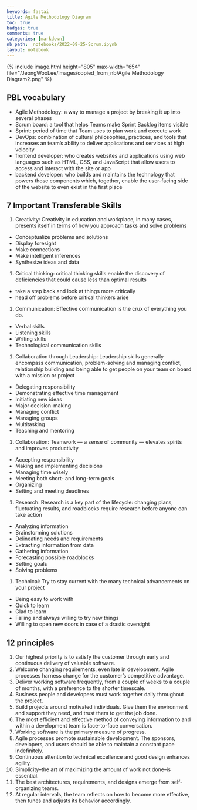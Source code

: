 ```yaml
---
keywords: fastai
title: Agile Methodology Diagram
toc: true
badges: true
comments: true
categories: [markdown]
nb_path: _notebooks/2022-09-25-Scrum.ipynb
layout: notebook
---
```


<!--
#################################################
### THIS FILE WAS AUTOGENERATED! DO NOT EDIT! ###
#################################################
# file to edit: _notebooks/2022-09-25-Scrum.ipynb
-->

<div class="container" id="notebook-container">
        
<div class="cell border-box-sizing text_cell rendered"><div class="inner_cell">
<div class="text_cell_render border-box-sizing rendered_html">
<p>{% include image.html height="805" max-width="654" file="/JeongWooLee/images/copied_from_nb/Agile Methodology Diagram2.png" %}</p>
<h2 id="PBL-vocabulary">PBL vocabulary<a class="anchor-link" href="#PBL-vocabulary"> </a></h2><ul>
<li>Agile Methodology: a way to manage a project by breaking it up into several phases</li>
<li>Scrum board: a tool that helps Teams make Sprint Backlog items visible</li>
<li>Sprint: period of time that Team uses to plan work and execute work</li>
<li>DevOps: combination of cultural philosophies, practices, and tools that increases an team’s ability to deliver applications and services at high velocity</li>
<li>frontend developer: who creates websites and applications using web languages such as HTML, CSS, and JavaScript that allow users to access and interact with the site or app</li>
<li>backend developer: who builds and maintains the technology that powers those components which, together, enable the user-facing side of the website to even exist in the first place</li>
</ul>
<h2 id="7-Important-Transferable-Skills">7 Important Transferable Skills<a class="anchor-link" href="#7-Important-Transferable-Skills"> </a></h2><ol>
<li>Creativity: Creativity in education and workplace, in many cases, presents itself in terms of how you approach tasks and solve problems</li>
</ol>
<ul>
<li>Conceptualize problems and solutions</li>
<li>Display foresight</li>
<li>Make connections</li>
<li>Make intelligent inferences</li>
<li>Synthesize ideas and data</li>
</ul>
<ol>
<li>Critical thinking: critical thinking skills enable the discovery of deficiencies that could cause less than optimal results</li>
</ol>
<ul>
<li>take a step back and look at things more critically</li>
<li>head off problems before critical thinkers arise</li>
</ul>
<ol>
<li>Communication: Effective communication is the crux of everything you do.</li>
</ol>
<ul>
<li>Verbal skills</li>
<li>Listening skills</li>
<li>Writing skills</li>
<li>Technological communication skills</li>
</ul>
<ol>
<li>Collaboration through Leadership: Leadership skills generally encompass communication, problem-solving and managing conflict, relationship building and being able to get people on your team on board with a mission or project</li>
</ol>
<ul>
<li>Delegating responsibility</li>
<li>Demonstrating effective time management</li>
<li>Initiating new ideas</li>
<li>Major decision-making</li>
<li>Managing conflict</li>
<li>Managing groups</li>
<li>Multitasking</li>
<li>Teaching and mentoring</li>
</ul>
<ol>
<li>Collaboration: Teamwork — a sense of community — elevates spirits and improves productivity</li>
</ol>
<ul>
<li>Accepting responsibility</li>
<li>Making and implementing decisions</li>
<li>Managing time wisely</li>
<li>Meeting both short- and long-term goals</li>
<li>Organizing</li>
<li>Setting and meeting deadlines</li>
</ul>
<ol>
<li>Research: Research is a key part of the lifecycle: changing plans, fluctuating results, and roadblocks require research before anyone can take action</li>
</ol>
<ul>
<li>Analyzing information</li>
<li>Brainstorming solutions</li>
<li>Delineating needs and requirements</li>
<li>Extracting information from data</li>
<li>Gathering information</li>
<li>Forecasting possible roadblocks</li>
<li>Setting goals</li>
<li>Solving problems</li>
</ul>
<ol>
<li>Technical: Try to stay current with the many technical advancements on your project</li>
</ol>
<ul>
<li>Being easy to work with</li>
<li>Quick to learn</li>
<li>Glad to learn</li>
<li>Failing and always willing to try new things</li>
<li>Willing to open new doors in case of a drastic oversight</li>
</ul>
<h2 id="12-principles">12 principles<a class="anchor-link" href="#12-principles"> </a></h2><ol>
<li>Our highest priority is to satisfy the customer through early and continuous delivery of valuable software.</li>
<li>Welcome changing requirements, even late in development. Agile processes harness change for the customer’s competitive advantage.</li>
<li>Deliver working software frequently, from a couple of weeks to a couple of months, with a preference to the shorter timescale.</li>
<li>Business people and developers must work together daily throughout the project.</li>
<li>Build projects around motivated individuals. Give them the environment and support they need, and trust them to get the job done.</li>
<li>The most efficient and effective method of conveying information to and within a development team is face-to-face conversation.</li>
<li>Working software is the primary measure of progress.</li>
<li>Agile processes promote sustainable development. The sponsors, developers, and users should be able to maintain a constant pace indefinitely.</li>
<li>Continuous attention to technical excellence and good design enhances agility.</li>
<li>Simplicity–the art of maximizing the amount of work not done–is essential.</li>
<li>The best architectures, requirements, and designs emerge from self-organizing teams.</li>
<li>At regular intervals, the team reflects on how to become more effective, then tunes and adjusts its behavior accordingly.</li>
</ol>

</div>
</div>
</div>
</div>
 

